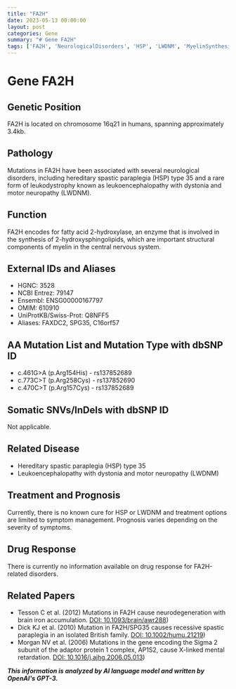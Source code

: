 ```yaml
---
title: "FA2H"
date: 2023-05-13 00:00:00
layout: post
categories: Gene
summary: "# Gene FA2H"
tags: ['FA2H', 'NeurologicalDisorders', 'HSP', 'LWDNM', 'MyelinSynthesis', 'Mutation', 'TreatmentOptions', 'Prognosis']
---
```


# Gene FA2H

## Genetic Position
FA2H is located on chromosome 16q21 in humans, spanning approximately 3.4kb.

## Pathology
Mutations in FA2H have been associated with several neurological disorders, including hereditary spastic paraplegia (HSP) type 35 and a rare form of leukodystrophy known as leukoencephalopathy with dystonia and motor neuropathy (LWDNM).

## Function
FA2H encodes for fatty acid 2-hydroxylase, an enzyme that is involved in the synthesis of 2-hydroxysphingolipids, which are important structural components of myelin in the central nervous system.

## External IDs and Aliases
- HGNC: 3528
- NCBI Entrez: 79147
- Ensembl: ENSG00000167797
- OMIM: 610910
- UniProtKB/Swiss-Prot: Q8NFF5
- Aliases: FAXDC2, SPG35, C16orf57

## AA Mutation List and Mutation Type with dbSNP ID
- c.461G>A (p.Arg154His) - rs137852689
- c.773C>T (p.Arg258Cys) - rs137852690
- c.470C>T (p.Arg157Cys) - rs137852689

## Somatic SNVs/InDels with dbSNP ID
Not applicable.

## Related Disease
- Hereditary spastic paraplegia (HSP) type 35
- Leukoencephalopathy with dystonia and motor neuropathy (LWDNM)

## Treatment and Prognosis
Currently, there is no known cure for HSP or LWDNM and treatment options are limited to symptom management. Prognosis varies depending on the severity of symptoms.

## Drug Response
There is currently no information available on drug response for FA2H-related disorders.

## Related Papers
- Tesson C et al. (2012) Mutations in FA2H cause neurodegeneration with brain iron accumulation. [DOI: 10.1093/brain/awr288](https://doi.org/10.1093/brain/awr288))
- Dick KJ et al. (2010) Mutation in FA2H/SPG35 causes recessive spastic paraplegia in an isolated British family. [DOI: 10.1002/humu.21219](https://doi.org/10.1002/humu.21219)) 
- Morgan NV et al. (2006) Mutations in the gene encoding the Sigma 2 subunit of the adaptor protein 1 complex, AP1S2, cause X-linked mental retardation. [DOI: 10.1016/j.ajhg.2006.05.013](https://doi.org/10.1016/j.ajhg.2006.05.013))

**_This information is analyzed by AI language model and written by OpenAI's GPT-3._**